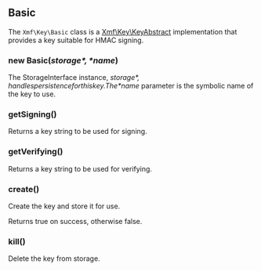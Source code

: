 ## Basic

The `Xmf\Key\Basic` class is a [Xmf\Key\KeyAbstract](keyabstract.md) implementation that provides
a key suitable for HMAC signing.

### new Basic(*$storage*, *$name*)

The StorageInterface instance, *$storage*, handles persistence for this key.
The *$name* parameter is the symbolic name of the key to use.

### getSigning()

Returns a key string to be used for signing.

### getVerifying()

Returns a key string to be used for verifying.

### create()

Create the key and store it for use.

Returns true on success, otherwise false.

### kill()

Delete the key from storage.

